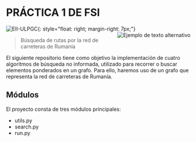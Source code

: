 # PRÁCTICA 1 DE FSI
![EII-ULPGC](https://www.eii.ulpgc.es/sites/default/files/eii-acron-mod.png){: style="float: right; margin-right: 7px;"}
<img align="right" src="https://www.eii.ulpgc.es/sites/default/files/eii-acron-mod.png" alt="Ejemplo de texto alternativo">
> Búsqueda de rutas por la red de carreteras de Rumanía

El siguiente repositorio tiene como objetivo la implementación de cuatro algoritmos de búsqueda no informada, utilizado para recorrer o buscar elementos ponderados en un grafo. Para ello, haremos uso de un grafo que representa la red de carreteras de Rumanía.

## Módulos
El proyecto consta de tres módulos principales:
- utils.py
- search.py
- run.py
